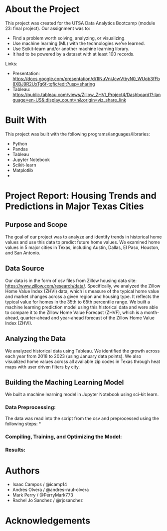 # About the Project
This project was created for the UTSA Data Analytics Bootcamp (module 23: final project).  Our assignment was to: 
* Find a problem worth solving, analyzing, or visualizing. 
* Use machine learning (ML) with the technologies we’ve learned. 
* Use Scikit-learn and/or another machine learning library. 
* It had to be powered by a dataset with at least 100 records.

Links: 
* Presentation: https://docs.google.com/presentation/d/1lNuVniJcwVtbyN0_WUob3fFb8XBJ9R2UxTg6f-tgfic/edit?usp=sharing
* Tableau: https://public.tableau.com/views/Zillow_ZHVI_Project4/Dashboard1?:language=en-US&:display_count=n&:origin=viz_share_link

# Built With
This project was built with the following programs/languages/libraries: 
* Python 
* Pandas
* Tableau
* Jupyter Notebook
* Scikit-learn
* Matplotlib
* 

# 
# Project Report: Housing Trends and Predictions in Major Texas Cities

## Purpose and Scope
The goal of our project was to analyze and identify trends in historical home values and use this data to predict future home values. We examined home values in 5 major cities in Texas, including Austin, Dallas, El Paso, Houston, and San Antonio. 

## Data Source
Our data is in the form of csv files from Zillow housing data site: https://www.zillow.com/research/data/. Specifically, we analyzed the Zillow Home Value Index (ZHVI) data, which is measure of the typical home value and market changes across a given region and housing type. It reflects the typical value for homes in the 35th to 65th percentile range. We built a machine learning prediction model using this historical data and were able to compare it to the Zillow Home Value Forecast (ZHVF), which is a  month-ahead, quarter-ahead and year-ahead forecast of the Zillow Home Value Index (ZHVI). 

## Analyzing the Data
We analyzed historical data using Tableau. We identified the growth across each year from 2018 to 2023 (using January data points). We also visualized home values across all available zip codes in Texas through heat maps with user driven filters by city. 

## Building the Maching Learning Model
We built a machine learning model in Jupyter Notebook using sci-kit learn. 

### Data Preprocessing:
The data was read into the script from the csv and preprocessed using the following steps: 
*

### Compiling, Training, and Optimizing the Model:


### Results:


# Authors
* Isaac Campos / @icamp14
* Andres Olvera / @andres-raul-olvera
* Mark Perry / @PerryMark773
* Rachel Jo Sanchez / @rjosanchez

# Acknowledgements



